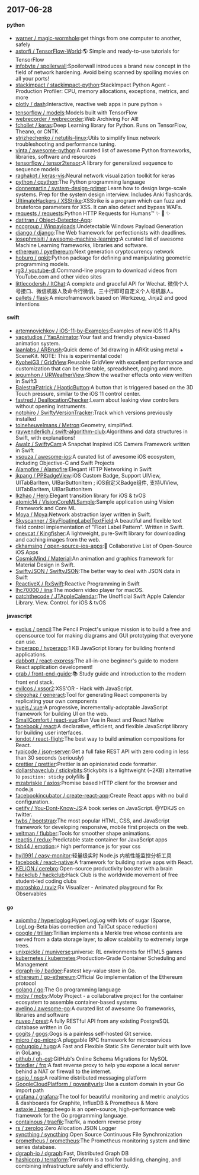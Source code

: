 ## 2017-06-28

#### python
* [warner / magic-wormhole](https://github.com/warner/magic-wormhole):get things from one computer to another, safely
* [astorfi / TensorFlow-World](https://github.com/astorfi/TensorFlow-World):🌎 Simple and ready-to-use tutorials for TensorFlow
* [infobyte / spoilerwall](https://github.com/infobyte/spoilerwall):Spoilerwall introduces a brand new concept in the field of network hardening. Avoid being scanned by spoiling movies on all your ports!
* [stackimpact / stackimpact-python](https://github.com/stackimpact/stackimpact-python):StackImpact Python Agent - Production Profiler: CPU, memory allocations, exceptions, metrics, and more
* [plotly / dash](https://github.com/plotly/dash):Interactive, reactive web apps in pure python ⭐️
* [tensorflow / models](https://github.com/tensorflow/models):Models built with TensorFlow
* [webrecorder / webrecorder](https://github.com/webrecorder/webrecorder):Web Archiving For All!
* [fchollet / keras](https://github.com/fchollet/keras):Deep Learning library for Python. Runs on TensorFlow, Theano, or CNTK.
* [strizhechenko / netutils-linux](https://github.com/strizhechenko/netutils-linux):Utils to simplify linux network troubleshooting and performance tuning.
* [vinta / awesome-python](https://github.com/vinta/awesome-python):A curated list of awesome Python frameworks, libraries, software and resources
* [tensorflow / tensor2tensor](https://github.com/tensorflow/tensor2tensor):A library for generalized sequence to sequence models
* [raghakot / keras-vis](https://github.com/raghakot/keras-vis):Neural network visualization toolkit for keras
* [python / cpython](https://github.com/python/cpython):The Python programming language
* [donnemartin / system-design-primer](https://github.com/donnemartin/system-design-primer):Learn how to design large-scale systems. Prep for the system design interview. Includes Anki flashcards.
* [UltimateHackers / XSStrike](https://github.com/UltimateHackers/XSStrike):XSStrike is a program which can fuzz and bruteforce parameters for XSS. It can also detect and bypass WAFs.
* [requests / requests](https://github.com/requests/requests):Python HTTP Requests for Humans™ ✨ 🍰 ✨
* [datitran / Object-Detector-App](https://github.com/datitran/Object-Detector-App):
* [nccgroup / Winpayloads](https://github.com/nccgroup/Winpayloads):Undetectable Windows Payload Generation
* [django / django](https://github.com/django/django):The Web framework for perfectionists with deadlines.
* [josephmisiti / awesome-machine-learning](https://github.com/josephmisiti/awesome-machine-learning):A curated list of awesome Machine Learning frameworks, libraries and software.
* [ethereum / pyethereum](https://github.com/ethereum/pyethereum):Next generation cryptocurrency network
* [hoburg / gpkit](https://github.com/hoburg/gpkit):Python package for defining and manipulating geometric programming models.
* [rg3 / youtube-dl](https://github.com/rg3/youtube-dl):Command-line program to download videos from YouTube.com and other video sites
* [littlecodersh / ItChat](https://github.com/littlecodersh/ItChat):A complete and graceful API for Wechat. 微信个人号接口、微信机器人及命令行微信，三十行即可自定义个人号机器人。
* [pallets / flask](https://github.com/pallets/flask):A microframework based on Werkzeug, Jinja2 and good intentions

#### swift
* [artemnovichkov / iOS-11-by-Examples](https://github.com/artemnovichkov/iOS-11-by-Examples):Examples of new iOS 11 APIs
* [yapstudios / YapAnimator](https://github.com/yapstudios/YapAnimator):Your fast and friendly physics-based animation system.
* [laanlabs / ARBrush](https://github.com/laanlabs/ARBrush):Quick demo of 3d drawing in ARKit using metal + SceneKit. NOTE: This is experimental code!
* [KyoheiG3 / GridView](https://github.com/KyoheiG3/GridView):Reusable GridView with excellent performance and customization that can be time table, spreadsheet, paging and more.
* [jegumhon / URWeatherView](https://github.com/jegumhon/URWeatherView):Show the weather effects onto view written in Swift3
* [BalestraPatrick / HapticButton](https://github.com/BalestraPatrick/HapticButton):A button that is triggered based on the 3D Touch pressure, similar to the iOS 11 control center.
* [fastred / DeallocationChecker](https://github.com/fastred/DeallocationChecker):Learn about leaking view controllers without opening Instruments.
* [notohiro / SwiftyVersionTracker](https://github.com/notohiro/SwiftyVersionTracker):Track which versions previously installed
* [toineheuvelmans / Metron](https://github.com/toineheuvelmans/Metron):Geometry, simplified.
* [raywenderlich / swift-algorithm-club](https://github.com/raywenderlich/swift-algorithm-club):Algorithms and data structures in Swift, with explanations!
* [Awalz / SwiftyCam](https://github.com/Awalz/SwiftyCam):A Snapchat Inspired iOS Camera Framework written in Swift
* [vsouza / awesome-ios](https://github.com/vsouza/awesome-ios):A curated list of awesome iOS ecosystem, including Objective-C and Swift Projects
* [Alamofire / Alamofire](https://github.com/Alamofire/Alamofire):Elegant HTTP Networking in Swift
* [jkpang / PPBadgeView](https://github.com/jkpang/PPBadgeView):iOS Custom Badge, Support UIView, UITabBarItem, UIBarButtonItem ; iOS自定义Badge组件, 支持UIView, UITabBarItem, UIBarButtonItem
* [lkzhao / Hero](https://github.com/lkzhao/Hero):Elegant transition library for iOS & tvOS
* [atomic14 / VisionCoreMLSample](https://github.com/atomic14/VisionCoreMLSample):Sample application using Vision Framework and Core ML
* [Moya / Moya](https://github.com/Moya/Moya):Network abstraction layer written in Swift.
* [Skyscanner / SkyFloatingLabelTextField](https://github.com/Skyscanner/SkyFloatingLabelTextField):A beautiful and flexible text field control implementation of "Float Label Pattern". Written in Swift.
* [onevcat / Kingfisher](https://github.com/onevcat/Kingfisher):A lightweight, pure-Swift library for downloading and caching images from the web.
* [dkhamsing / open-source-ios-apps](https://github.com/dkhamsing/open-source-ios-apps):📱 Collaborative List of Open-Source iOS Apps
* [CosmicMind / Material](https://github.com/CosmicMind/Material):An animation and graphics framework for Material Design in Swift.
* [SwiftyJSON / SwiftyJSON](https://github.com/SwiftyJSON/SwiftyJSON):The better way to deal with JSON data in Swift
* [ReactiveX / RxSwift](https://github.com/ReactiveX/RxSwift):Reactive Programming in Swift
* [lhc70000 / iina](https://github.com/lhc70000/iina):The modern video player for macOS.
* [patchthecode / JTAppleCalendar](https://github.com/patchthecode/JTAppleCalendar):The Unofficial Swift Apple Calendar Library. View. Control. for iOS & tvOS

#### javascript
* [evolus / pencil](https://github.com/evolus/pencil):The Pencil Project's unique mission is to build a free and opensource tool for making diagrams and GUI prototyping that everyone can use.
* [hyperapp / hyperapp](https://github.com/hyperapp/hyperapp):1 KB JavaScript library for building frontend applications.
* [dabbott / react-express](https://github.com/dabbott/react-express):The all-in-one beginner's guide to modern React application development!
* [grab / front-end-guide](https://github.com/grab/front-end-guide):📚 Study guide and introduction to the modern front end stack.
* [evilcos / xssor2](https://github.com/evilcos/xssor2):XSS'OR - Hack with JavaScript.
* [diegohaz / generact](https://github.com/diegohaz/generact):Tool for generating React components by replicating your own components
* [vuejs / vue](https://github.com/vuejs/vue):A progressive, incrementally-adoptable JavaScript framework for building UI on the web.
* [SmallComfort / react-vue](https://github.com/SmallComfort/react-vue):Run Vue in React and React Native
* [facebook / react](https://github.com/facebook/react):A declarative, efficient, and flexible JavaScript library for building user interfaces.
* [jondot / react-flight](https://github.com/jondot/react-flight):The best way to build animation compositions for React.
* [typicode / json-server](https://github.com/typicode/json-server):Get a full fake REST API with zero coding in less than 30 seconds (seriously)
* [prettier / prettier](https://github.com/prettier/prettier):Prettier is an opinionated code formatter.
* [dollarshaveclub / stickybits](https://github.com/dollarshaveclub/stickybits):Stickybits is a lightweight (~2KB) alternative to `position: sticky` polyfills 🍬
* [mzabriskie / axios](https://github.com/mzabriskie/axios):Promise based HTTP client for the browser and node.js
* [facebookincubator / create-react-app](https://github.com/facebookincubator/create-react-app):Create React apps with no build configuration.
* [getify / You-Dont-Know-JS](https://github.com/getify/You-Dont-Know-JS):A book series on JavaScript. @YDKJS on twitter.
* [twbs / bootstrap](https://github.com/twbs/bootstrap):The most popular HTML, CSS, and JavaScript framework for developing responsive, mobile first projects on the web.
* [veltman / flubber](https://github.com/veltman/flubber):Tools for smoother shape animations.
* [reactjs / redux](https://github.com/reactjs/redux):Predictable state container for JavaScript apps
* [tkh44 / emotion](https://github.com/tkh44/emotion):⚡️ high performance js for your css
* [hyj1991 / easy-monitor](https://github.com/hyj1991/easy-monitor):轻量级实时 Node.js 内核性能监控分析工具
* [facebook / react-native](https://github.com/facebook/react-native):A framework for building native apps with React.
* [KELiON / cerebro](https://github.com/KELiON/cerebro):Open-source productivity booster with a brain
* [hackclub / hackclub](https://github.com/hackclub/hackclub):Hack Club is the worldwide movement of free student-led coding clubs
* [moroshko / rxviz](https://github.com/moroshko/rxviz):Rx Visualizer - Animated playground for Rx Observables

#### go
* [axiomhq / hyperloglog](https://github.com/axiomhq/hyperloglog):HyperLogLog with lots of sugar (Sparse, LogLog-Beta bias correction and TailCut space reduction)
* [google / trillian](https://github.com/google/trillian):Trillian implements a Merkle tree whose contents are served from a data storage layer, to allow scalability to extremely large trees.
* [unixpickle / muniverse](https://github.com/unixpickle/muniverse):µniverse: RL environments for HTML5 games
* [kubernetes / kubernetes](https://github.com/kubernetes/kubernetes):Production-Grade Container Scheduling and Management
* [dgraph-io / badger](https://github.com/dgraph-io/badger):Fastest key-value store in Go.
* [ethereum / go-ethereum](https://github.com/ethereum/go-ethereum):Official Go implementation of the Ethereum protocol
* [golang / go](https://github.com/golang/go):The Go programming language
* [moby / moby](https://github.com/moby/moby):Moby Project - a collaborative project for the container ecosystem to assemble container-based systems
* [avelino / awesome-go](https://github.com/avelino/awesome-go):A curated list of awesome Go frameworks, libraries and software
* [nuveo / prest](https://github.com/nuveo/prest):A fully RESTful API from any existing PostgreSQL database written in Go
* [gogits / gogs](https://github.com/gogits/gogs):Gogs is a painless self-hosted Git service.
* [micro / go-micro](https://github.com/micro/go-micro):A pluggable RPC framework for microservices
* [gohugoio / hugo](https://github.com/gohugoio/hugo):A Fast and Flexible Static Site Generator built with love in GoLang.
* [github / gh-ost](https://github.com/github/gh-ost):GitHub's Online Schema Migrations for MySQL
* [fatedier / frp](https://github.com/fatedier/frp):A fast reverse proxy to help you expose a local server behind a NAT or firewall to the internet.
* [nsqio / nsq](https://github.com/nsqio/nsq):A realtime distributed messaging platform
* [GoogleCloudPlatform / govanityurls](https://github.com/GoogleCloudPlatform/govanityurls):Use a custom domain in your Go import path
* [grafana / grafana](https://github.com/grafana/grafana):The tool for beautiful monitoring and metric analytics & dashboards for Graphite, InfluxDB & Prometheus & More
* [astaxie / beego](https://github.com/astaxie/beego):beego is an open-source, high-performance web framework for the Go programming language.
* [containous / traefik](https://github.com/containous/traefik):Træfik, a modern reverse proxy
* [rs / zerolog](https://github.com/rs/zerolog):Zero Allocation JSON Logger
* [syncthing / syncthing](https://github.com/syncthing/syncthing):Open Source Continuous File Synchronization
* [prometheus / prometheus](https://github.com/prometheus/prometheus):The Prometheus monitoring system and time series database.
* [dgraph-io / dgraph](https://github.com/dgraph-io/dgraph):Fast, Distributed Graph DB
* [hashicorp / terraform](https://github.com/hashicorp/terraform):Terraform is a tool for building, changing, and combining infrastructure safely and efficiently.
